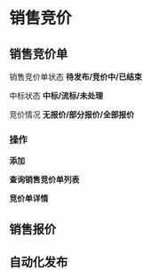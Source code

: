 # 销售竞价

## 销售竞价单

销售竞价单状态 **待发布/竞价中/已结束**

中标状态 **中标/流标/未处理**

竞价情况 **无报价/部分报价/全部报价**

### 操作

**添加**

**查询销售竞价单列表**

**竞价单详情**

## 销售报价

## 自动化发布
